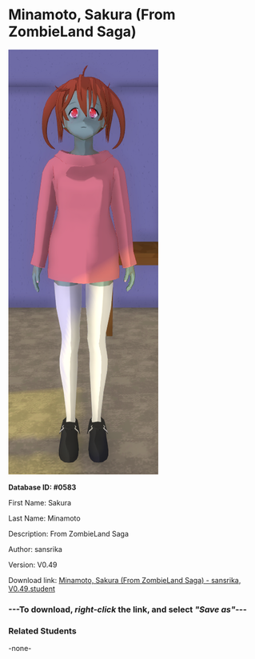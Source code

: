 # Minamoto, Sakura (From ZombieLand Saga)

<img src="../../Files/Images/Minamoto, Sakura (From ZombieLand Saga).png" title="Minamoto, Sakura (From ZombieLand Saga) - sansrika, V0.49">

**Database ID: #0583**

First Name: Sakura

Last Name: Minamoto

Description: From ZombieLand Saga

Author: sansrika

Version: V0.49

Download link: <a href="https://raw.githubusercontent.com/Arbiter1223/Daigaku-Gurashi-Custom-Students/master/Files/Student%20Files/Minamoto%2C%20Sakura%20(From%20ZombieLand%20Saga)%20-%20sansrika%2C%20V0.49.student">Minamoto, Sakura (From ZombieLand Saga) - sansrika, V0.49.student</a>

### ---**To download, _right-click_ the link, and select _"Save as"_**---

### Related Students

-none-
